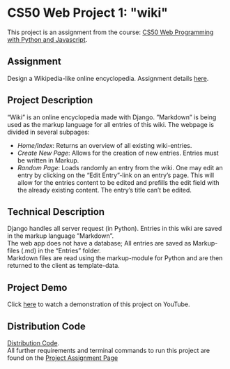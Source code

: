 # CS50 Web Project 1:  "wiki"
This project is an assignment from the course: [CS50 Web Programming with Python and Javascript](https://cs50.harvard.edu/web/2020/).

## Assignment
Design a Wikipedia-like online encyclopedia.
Assignment details [here](https://cs50.harvard.edu/web/2020/projects/1/wiki/).

## Project Description
“Wiki” is an online encyclopedia made with Django. ”Markdown” is being used as the markup language for all entries of this wiki.
The webpage is divided in several subpages:
* *Home/Index*: Returns an overview of all existing wiki-entries. 
* *Create New Page*: Allows for the creation of new entries. Entries must be written in Markup.
* *Random Page*: Loads randomly an entry from the wiki.
One may edit an entry by clicking on the “Edit Entry”-link on an entry’s page. This will allow for the entries content to be edited and prefills the edit field with the already existing content. The entry’s title can’t be edited.

## Technical Description
Django handles all server request (in Python). Entries in this wiki are saved in the markup language ”Markdown”.\
The web app does not have a database; All entries are saved as Markup-files (.md) in the “Entries” folder.\
Markdown files are read using the markup-module for Python and are then returned to the client as template-data.

## Project Demo
Click [here](https://youtu.be/w1u6jE1Malg) to watch a demonstration of this project on YouTube.

## Distribution Code 
[Distribution Code](https://cdn.cs50.net/web/2020/spring/projects/1/wiki.zip).\
All further requirements and terminal commands to run this project are found on the [Project Assignment Page](https://cs50.harvard.edu/web/2020/projects/1/wiki/)
